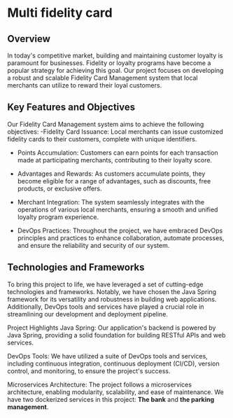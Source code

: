 # Multi fidelity card 

## Overview 
In today's competitive market, building and maintaining customer loyalty is paramount for businesses. Fidelity or loyalty programs have become a popular strategy for achieving this goal. Our project focuses on developing a robust and scalable Fidelity Card Management system that local merchants can utilize to reward their loyal customers.


## Key Features and Objectives
Our Fidelity Card Management system aims to achieve the following objectives:
-Fidelity Card Issuance: Local merchants can issue customized fidelity cards to their customers, complete with unique identifiers.

- Points Accumulation: Customers can earn points for each transaction made at participating merchants, contributing to their loyalty score.

- Advantages and Rewards: As customers accumulate points, they become eligible for a range of advantages, such as discounts, free products, or exclusive offers.

- Merchant Integration: The system seamlessly integrates with the operations of various local merchants, ensuring a smooth and unified loyalty program experience.

- DevOps Practices: Throughout the project, we have embraced DevOps principles and practices to enhance collaboration, automate processes, and ensure the reliability and security of our system.

## Technologies and Frameworks
To bring this project to life, we have leveraged a set of cutting-edge technologies and frameworks. Notably, we have chosen the Java Spring framework for its versatility and robustness in building web applications. Additionally, DevOps tools and services have played a crucial role in streamlining our development and deployment pipeline.

Project Highlights
Java Spring: Our application's backend is powered by Java Spring, providing a solid foundation for building RESTful APIs and web services.

DevOps Tools: We have utilized a suite of DevOps tools and services, including continuous integration, continuous deployment (CI/CD), version control, and monitoring, to ensure the project's success.

Microservices Architecture: The project follows a microservices architecture, enabling modularity, scalability, and ease of maintenance. We have two dockerized services in this project: **The bank** and **the parking management**.

